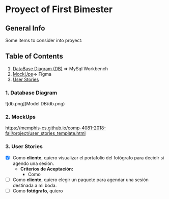 # Proyect of First Bimester
## General Info
Some items to consider into proyect:

## Table of Contents
1. [DataBase Diagram (DB)](#dataBase) => MySql Workbench
2. [MockUps](#mockUps)=> Figma
3. [User Stories](#userStories)




<a name="database"></a>
### 1. Database Diagram
![db.png](Model DB/db.png)

<a name="mockUps"></a>
### 2. MockUps

https://memphis-cs.github.io/comp-4081-2018-fall/project/user_stories_template.html
<a name="userStories"></a>
### 3. User Stories

-[x] Como **cliente**, quiero visualizar el portafolio del fotógrafo para decidir si agendo una sesión.
  - **Criterios de Aceptación:**
    - Como
- [ ] Como **cliente**, quiero elegir un paquete para agendar una sesión destinada a mi boda.
-[ ] Como **fotógrafo**, quiero 